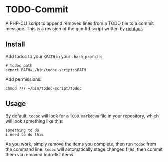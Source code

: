 TODO-Commit
===========

A PHP-CLI script to append removed lines from a TODO file to a commit message.
This is a revision of the gcmftd script written by [richtaur](http://github.com/richtaur).


Install
-------

Add todoc to your ``$PATH`` in your ``.bash_profile``:

    # todoc path
    export PATH=~/bin/todoc-script:$PATH


Add permissions:

    chmod 777 ~/bin/todoc-script/todoc


Usage
-----

By default, ``todoc`` will look for a ``TODO.markdown`` file in your repository, which will look something like this:

    something to do
    i need to do this
    
As you work, simply remove the items you complete, then run ``todoc`` from the command line. ``todoc`` will automatically
stage changed files, then commit them via removed todo-list items.